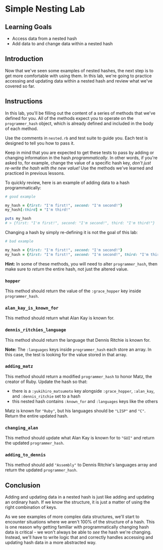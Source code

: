 # Simple Nesting Lab

## Learning Goals

- Access data from a nested hash
- Add data to and change data within a nested hash

## Introduction

Now that we've seen some examples of nested hashes, the next step is to get more
comfortable with using them. In this lab, we're going to practice accessing and
updating data within a nested hash and review what we've covered so far.

## Instructions

In this lab, you'll be filling out the content of a series of methods that we've
defined for you. All of the methods expect you to operate on the
`programmer_hash` object, which is already defined and included in the body of
each method.

Use the comments in `nested.rb` and test suite to guide you. Each test is
designed to tell you how to pass it.

Keep in mind that you are expected to get these tests to pass by adding or
changing information in the hash *programmatically*. In other words, if you're
asked to, for example, change the value of a specific hash key, *don't just
re-write the hash with the new value!* Use the methods we've learned and
practiced in previous lessons.

To quickly review, here is an example of adding data to a hash
programmatically:

```ruby
# good example

my_hash = {first: "I'm first!", second: "I'm second!"}
my_hash[:third] = "I'm third!"

puts my_hash
# > {first: "I'm first!", second: "I'm second!", third: "I'm third!"}
```

Changing a hash by simply re-defining it is not the goal of this lab:

```ruby
# bad example

my_hash = {first: "I'm first!", second: "I'm second!"}
my_hash = {first: "I'm first!", second: "I'm second!", third: "I'm third!"}
```

**Hint:** In some of these methods, you will need to alter `programmer_hash`,
then make sure to _return_ the entire hash, not just the altered value.

### `hopper`

This method should return the value of the `:grace_hopper` key inside
`programmer_hash`.

### `alan_kay_is_known_for`

This method should return what Alan Kay is known for.

### `dennis_ritchies_language`

This method should return the language that Dennis Ritchie is known for.

**Note:** The `:languages` keys inside `programmer_hash` each store an array. In
this case, the test is looking for the value stored in that array.

### `adding_matz`

This method should return a modified `programmer_hash` to honor Matz, the
creator of Ruby. Update the hash so that:

- there is a `:yukihiro_matsumoto` key alongside `:grace_hopper`, `:alan_kay`,
  and `:dennis_ritchie` set to a hash
- this nested hash contains `:known_for` and  `:languages` keys like the others

Matz is known for `"Ruby"`, but his languages should be `"LISP"` and `"C"`.
Return the entire updated hash.

### `changing_alan`

This method should update what Alan Kay is known for to `"GUI"` and return the
updated `programmer_hash`.

### `adding_to_dennis`

This method should add `"Assembly"` to Dennis Ritchie's languages array and
return the updated `programmer_hash`.

## Conclusion

Adding and updating data in a nested hash is just like adding and updating an
ordinary hash. If we know the structure, it is just a matter of using the right
combination of keys.

As we see examples of more complex data structures, we'll start to encounter
situations where we aren't 100% of the structure of a hash. This is one reason
why getting familiar with programmatically changing hash data is critical - we
won't always be able to _see_ the hash we're changing. Instead, we'll have to
write logic that and correctly handles accessing and updating hash data in a
more abstracted way.
